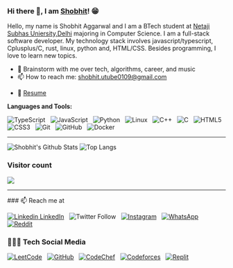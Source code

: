 ### Hi there 👋, I am [Shobhit](https://www.linkedin.com/in/shobhit-aggarwal-71598225/)! 😁
<!--
**rusty-sj/rusty-sj** is a ✨ _special_ ✨ repository because its `README.md` (this file) appears on your GitHub profile.
Here are some ideas to get you started:

- 🔭 I’m currently working on ...
- 🌱 I’m currently learning ...
- 👯 I’m looking to collaborate on ...
- 🤔 I’m looking for help with ...
- 💬 Ask me about ...
- 📫 How to reach me: ...
- 😄 Pronouns: ...
- ⚡ Fun fact: ...
- 🤔 I’m looking for help with Statistics
- 👯 I’m looking to collaborate on ...
-->

Hello, my name is Shobhit Aggarwal and I am a BTech student at [Netaji Subhas Uniersity,Delhi](http://nsut.ac.in/en/home) majoring in Computer Science. I am a full-stack software developer. My technology stack involves javascript/typescript, Cplusplus/C, rust, linux, python and, HTML/CSS. Besides programming, I love to learn new topics.
<!--
- 🔭 I’m currently researching at the intersection of machine learning and databases with the [IDEA Lab](http://web.engr.oregonstate.edu/~termehca/) -->
- 💬 Brainstorm with me over tech, algorithms, career, and music 
- 📫 How to reach me: shobhit.utube0109@gmail.com
<!-- - 😄 Pronouns: Programmer/He/tech 
- ⚡ Fun fact: Checkout my [Lean2Lead Pune](https://www.linkedin.com/in/lean2lead-pune-bbb92a169) Community if you are ambitious! -->
- 📝 [Resume](https://drive.google.com/drive/folders/1N4ScKnZsYAXzLK9rSs-vNRDiZy9AAkr4?usp=sharing)

**Languages and Tools:** 
<!--
![Java](https://img.shields.io/badge/-Java-black?logo=java&style=social)&nbsp;&nbsp;
![Spring](https://img.shields.io/badge/-Spring%20Framework-black?logo=spring&style=social)&nbsp;&nbsp;
![Android](https://img.shields.io/badge/-Android-black?logo=android&style=social)&nbsp;&nbsp;
![jQuery](https://img.shields.io/badge/-jQuery-black?logo=jquery&style=social)&nbsp;&nbsp;
![Bootstrap](https://img.shields.io/badge/-Bootstrap-black?logo=bootstrap&style=social)&nbsp;&nbsp;
![MySQL](https://img.shields.io/badge/-MySQL-black?logo=mysql&style=social)&nbsp;&nbsp;
![LATEX](https://img.shields.io/badge/-LATEX-black?logo=latex&style=social)&nbsp;&nbsp;
-->
![TypeScript](https://shields.io/badge/TypeScript-3178C6?logo=TypeScript&logoColor=FFF&style=flat-square)&nbsp;&nbsp;
![JavaScript](https://img.shields.io/badge/-JavaScript-black?logo=javascript&style=social)&nbsp;&nbsp;
![Python](https://img.shields.io/badge/-Python-black?logo=Python&style=social)&nbsp;&nbsp;
![Linux](https://img.shields.io/badge/-Linux-grey?logo=linux)&nbsp;&nbsp;
![C++](https://img.shields.io/badge/C++-00599C?style=flat-square&logo=C%2B%2B&logoColor=white)&nbsp;&nbsp;
![C](https://img.shields.io/badge/-C-black?logo=c&style=social)&nbsp;&nbsp;
![HTML5](https://img.shields.io/badge/-HTML5-black?logo=html5&style=social)&nbsp;&nbsp;
![CSS3](https://img.shields.io/badge/-CSS3-black?logo=css3&style=social)&nbsp;&nbsp;
![Git](https://img.shields.io/badge/-Git-black?logo=git&style=social)&nbsp;&nbsp;
![GitHub](https://img.shields.io/badge/-GitHub-black?logo=github&style=social)&nbsp;&nbsp;
![Docker](https://img.shields.io/badge/docker-%230db7ed.svg?style=for-the-badge&logo=docker&logoColor=black)&nbsp;&nbsp;


<hr />

![Shobhit's Github Stats](https://github-readme-stats.vercel.app/api?username=Shobhit0109&count_private=true&show_icons=true&include_all_commits=true)
![Top Langs](https://github-readme-stats.vercel.app/api/top-langs/?username=Shobhit0109&hide=TeX&layout=compact)

<!-- ![Visitor Badge](https://visitor-badge.laobi.icu/badge?page_id=Shobhit0109) -->

### Visitor count
<img src="https://profile-counter.glitch.me/Shobhit0109/count.svg" />

<hr />
### 📫 Reach me at

[![Linkedin](https://i.stack.imgur.com/gVE0j.png) LinkedIn](https://www.linkedin.com/in/shobhit-aggarwal-71598225/)&nbsp;&nbsp;
![Twitter Follow](https://img.shields.io/twitter/follow/Shobhit0109?style=social)&nbsp;&nbsp;
[![Instagram](https://img.shields.io/badge/Instagram-%23E4405F.svg?style=for-the-badge&logo=Instagram&logoColor=white)](https://www.instagram.com/shobhit_0901/)&nbsp;&nbsp;
[![WhatsApp](https://img.shields.io/badge/WhatsApp-25D366?style=for-the-badge&logo=whatsapp&logoColor=white)](https://wa.me/9953662231)&nbsp;&nbsp;
[![Reddit](https://img.shields.io/badge/Reddit-%23FF4500.svg?style=for-the-badge&logo=Reddit&logoColor=white)](https://www.reddit.com/user/Shobhit0109)&nbsp;&nbsp;

### 👨🏻‍💻 Tech Social Media
[![LeetCode](https://img.shields.io/badge/LeetCode-000000?style=for-the-badge&logo=LeetCode&logoColor=#d16c06)](https://leetcode.com/shobhit0109/)&nbsp;&nbsp;
[![GitHub](https://img.shields.io/badge/github-%23121011.svg?style=for-the-badge&logo=github&logoColor=white)](https://github.com/Shobhit0109)&nbsp;&nbsp;
[![CodeChef](https://img.shields.io/badge/CodeChef-%23964B00.svg?style=for-the-badge&logo=CodeChef&logoColor=white)](https://www.codechef.com/users/shobhit_code)&nbsp;&nbsp;
[![Codeforces](https://img.shields.io/badge/Codeforces-445f9d?style=for-the-badge&logo=Codeforces&logoColor=white)](https://codeforces.com/profile/Shobhit0109)&nbsp;&nbsp;
[![Replit](https://img.shields.io/badge/Replit-DD1200?style=for-the-badge&logo=Replit&logoColor=white)](https://replit.com/@Shobhit0109)&nbsp;&nbsp;
